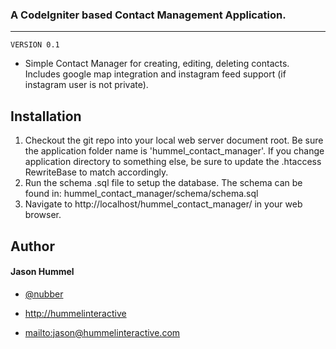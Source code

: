 ### A CodeIgniter based Contact Management Application.
---------------------------------------------------

	VERSION 0.1

* Simple Contact Manager for creating, editing, deleting contacts. Includes google map integration and instagram feed support (if instagram user is not private).

Installation
-------------------
1. Checkout the git repo into your local web server document root. Be sure the application folder name is 'hummel_contact_manager'. If you change application directory to something else, be sure to update the .htaccess RewriteBase to match accordingly.
2. Run the schema .sql file to setup the database. The schema can be found in: hummel_contact_manager/schema/schema.sql
3. Navigate to http://localhost/hummel_contact_manager/ in your web browser.


## Author

#### Jason Hummel

+	[@nubber](https://github.com/nubber)

+	[http://hummelinteractive](http://hummelinteractive.com)

+	<mailto:jason@hummelinteractive.com>
